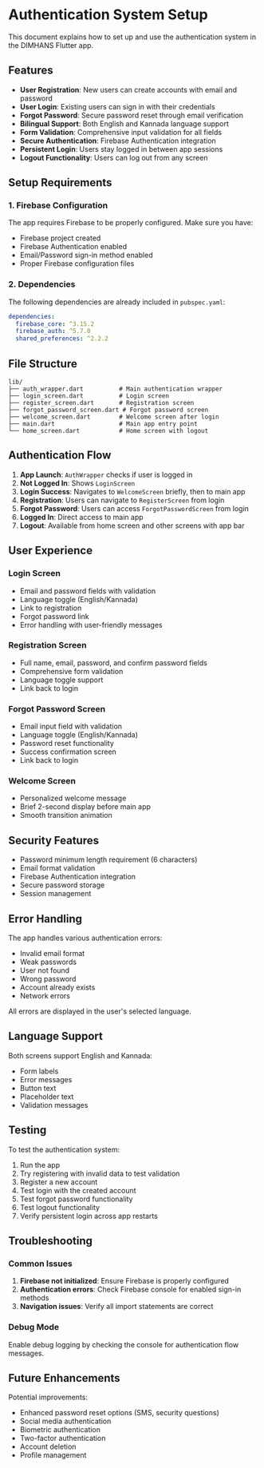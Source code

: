 # Authentication System Setup

This document explains how to set up and use the authentication system in the DIMHANS Flutter app.

## Features

- **User Registration**: New users can create accounts with email and password
- **User Login**: Existing users can sign in with their credentials
- **Forgot Password**: Secure password reset through email verification
- **Bilingual Support**: Both English and Kannada language support
- **Form Validation**: Comprehensive input validation for all fields
- **Secure Authentication**: Firebase Authentication integration
- **Persistent Login**: Users stay logged in between app sessions
- **Logout Functionality**: Users can log out from any screen

## Setup Requirements

### 1. Firebase Configuration

The app requires Firebase to be properly configured. Make sure you have:

- Firebase project created
- Firebase Authentication enabled
- Email/Password sign-in method enabled
- Proper Firebase configuration files

### 2. Dependencies

The following dependencies are already included in `pubspec.yaml`:

```yaml
dependencies:
  firebase_core: ^3.15.2
  firebase_auth: ^5.7.0
  shared_preferences: ^2.2.2
```

## File Structure

```
lib/
├── auth_wrapper.dart          # Main authentication wrapper
├── login_screen.dart          # Login screen
├── register_screen.dart       # Registration screen
├── forgot_password_screen.dart # Forgot password screen
├── welcome_screen.dart        # Welcome screen after login
├── main.dart                  # Main app entry point
└── home_screen.dart           # Home screen with logout
```

## Authentication Flow

1. **App Launch**: `AuthWrapper` checks if user is logged in
2. **Not Logged In**: Shows `LoginScreen`
3. **Login Success**: Navigates to `WelcomeScreen` briefly, then to main app
4. **Registration**: Users can navigate to `RegisterScreen` from login
5. **Forgot Password**: Users can access `ForgotPasswordScreen` from login
6. **Logged In**: Direct access to main app
7. **Logout**: Available from home screen and other screens with app bar

## User Experience

### Login Screen
- Email and password fields with validation
- Language toggle (English/Kannada)
- Link to registration
- Forgot password link
- Error handling with user-friendly messages

### Registration Screen
- Full name, email, password, and confirm password fields
- Comprehensive form validation
- Language toggle support
- Link back to login

### Forgot Password Screen
- Email input field with validation
- Language toggle (English/Kannada)
- Password reset functionality
- Success confirmation screen
- Link back to login

### Welcome Screen
- Personalized welcome message
- Brief 2-second display before main app
- Smooth transition animation

## Security Features

- Password minimum length requirement (6 characters)
- Email format validation
- Firebase Authentication integration
- Secure password storage
- Session management

## Error Handling

The app handles various authentication errors:

- Invalid email format
- Weak passwords
- User not found
- Wrong password
- Account already exists
- Network errors

All errors are displayed in the user's selected language.

## Language Support

Both screens support English and Kannada:
- Form labels
- Error messages
- Button text
- Placeholder text
- Validation messages

## Testing

To test the authentication system:

1. Run the app
2. Try registering with invalid data to test validation
3. Register a new account
4. Test login with the created account
5. Test forgot password functionality
6. Test logout functionality
7. Verify persistent login across app restarts

## Troubleshooting

### Common Issues

1. **Firebase not initialized**: Ensure Firebase is properly configured
2. **Authentication errors**: Check Firebase console for enabled sign-in methods
3. **Navigation issues**: Verify all import statements are correct

### Debug Mode

Enable debug logging by checking the console for authentication flow messages.

## Future Enhancements

Potential improvements:
- Enhanced password reset options (SMS, security questions)
- Social media authentication
- Biometric authentication
- Two-factor authentication
- Account deletion
- Profile management 